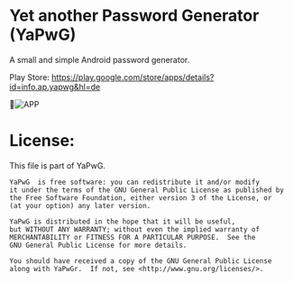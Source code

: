 Yet another Password Generator (YaPwG)
==========

A small and simple Android password generator.

Play Store: https://play.google.com/store/apps/details?id=info.ap.yapwg&hl=de

![APP](http://i.imgur.com/1X1Hcph.png)

License:
==========

 This file is part of YaPwG.

    YaPwG  is free software: you can redistribute it and/or modify
    it under the terms of the GNU General Public License as published by
    the Free Software Foundation, either version 3 of the License, or
    (at your option) any later version.

    YaPwG is distributed in the hope that it will be useful,
    but WITHOUT ANY WARRANTY; without even the implied warranty of
    MERCHANTABILITY or FITNESS FOR A PARTICULAR PURPOSE.  See the
    GNU General Public License for more details.

    You should have received a copy of the GNU General Public License
    along with YaPwGr.  If not, see <http://www.gnu.org/licenses/>.
